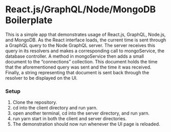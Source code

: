 # React.js/GraphQL/Node/MongoDB Boilerplate
This is a simple app that demonstrates usage of React.js, GraphQL, Node.js, and MongoDB. As the React interface loads, the current time is sent through a GraphQL query to the Node GraphQL server. The server receives this query in its resolvers and makes a corresponding call to mongoService, the database controller. A method in mongoService then adds a small document to the “connections” collection. This document holds the time that the aforementioned query was sent and the time it was received. Finally, a string representing that document is sent back through the resolver to be displayed on the UI. 

### Setup
1. Clone the repository.
2. cd into the client directory and run yarn.
3. open another terminal, cd into the server directory, and run yarn.
4. run yarn start in both the client and server directories.
5. The demonstration should now run whenever the UI page is reloaded.
